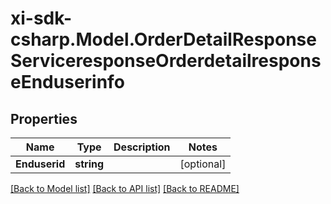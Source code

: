 # xi-sdk-csharp.Model.OrderDetailResponseServiceresponseOrderdetailresponseEnduserinfo

## Properties

Name | Type | Description | Notes
------------ | ------------- | ------------- | -------------
**Enduserid** | **string** |  | [optional] 

[[Back to Model list]](../README.md#documentation-for-models) [[Back to API list]](../README.md#documentation-for-api-endpoints) [[Back to README]](../README.md)

